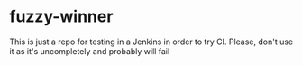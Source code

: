 # fuzzy-winner
This is just a repo for testing in a Jenkins in order to try CI. Please, don't use it as it's uncompletely and probably will fail
